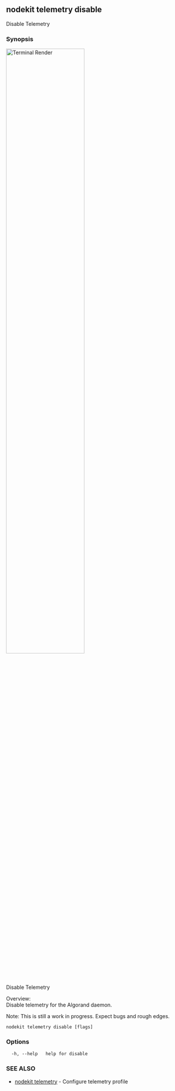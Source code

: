 ## nodekit telemetry disable

Disable Telemetry

### Synopsis

                                                                    
<img alt="Terminal Render" src="/assets/nodekit.png" width="65%">             
                                                                    
                                                                    
Disable Telemetry                                                   
                                                                    
Overview:                                                           
Disable telemetry for the Algorand daemon.                          
                                                                    
Note: This is still a work in progress. Expect bugs and rough edges.

```
nodekit telemetry disable [flags]
```

### Options

```
  -h, --help   help for disable
```

### SEE ALSO

* [nodekit telemetry](/man/nodekit_telemetry.md)	 - Configure telemetry profile

